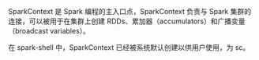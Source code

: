 SparkContext 是 Spark 编程的主入口点，SparkContext 负责与 Spark 集群的连接，可以被用于在集群上创建 RDDs、累加器（accumulators）和广播变量（broadcast variables）。

在 spark-shell 中，SparkContext 已经被系统默认创建以供用户使用，为 sc。

